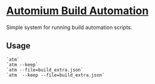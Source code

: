 # [Automium Build Automation](http://automium.com)

Simple system for running build automation scripts.

## Usage

    `atm`
    `atm --keep`
    `atm --file=build_extra.json`
    `atm  --keep --file=build_extra.json`
